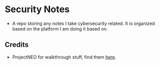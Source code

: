 # Security Notes
- A repo storing any notes I take cybersecurity related. It is organized based on the platform I am doing it based on.

## Credits
- ProjectNEO for walkthrough stuff, find them [here](https://github.com/Neosprings/ProjectNeo).
